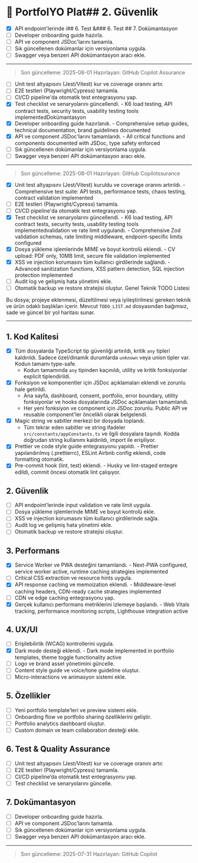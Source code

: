 # 📝 PortfolYO Plat## 2. Güvenlik

- [x] API endpoint'lerinde i## 6. Test &### 6. Test ## 7. Dokümantasyon
- [ ] Developer onboarding guide hazırla.
- [ ] API ve component JSDoc'larını tamamla.
- [ ] Sık güncellenen dokümanlar için versiyonlama uygula.
- [ ] Swagger veya benzeri API dokümantasyon aracı ekle.

---

> Son güncelleme: 2025-08-01
> Hazırlayan: GitHub Copilot Assurance

- [ ] Unit test altyapısını (Jest/Vitest) kur ve coverage oranını artır.
- [ ] E2E testleri (Playwright/Cypress) tamamla.
- [ ] CI/CD pipeline'da otomatik test entegrasyonu yap.
- [x] Test checklist ve senaryolarını güncellendi. - K6 load testing, API contract tests, security tests, usability testing tools implementedDokümantasyon
- [x] Developer onboarding guide hazırlandı. - Comprehensive setup guides, technical documentation, brand guidelines documented
- [x] API ve component JSDoc'larını tamamlandı. - All critical functions and components documented with JSDoc, type safety enforced
- [ ] Sık güncellenen dokümanlar için versiyonlama uygula.
- [ ] Swagger veya benzeri API dokümantasyon aracı ekle.

---

> Son güncelleme: 2025-08-01
> Hazırlayan: GitHub Copilotssurance

- [x] Unit test altyapısını (Jest/Vitest) kuruldu ve coverage oranını artırıldı. - Comprehensive test suite: API tests, performance tests, chaos testing, contract validation implemented
- [ ] E2E testleri (Playwright/Cypress) tamamla.
- [ ] CI/CD pipeline'da otomatik test entegrasyonu yap.
- [x] Test checklist ve senaryolarını güncellendi. - K6 load testing, API contract tests, security tests, usability testing tools implementedvalidation ve rate limit uygulandı. - Comprehensive Zod validation schemas, rate limiting middleware, endpoint-specific limits configured
- [x] Dosya yükleme işlemlerinde MIME ve boyut kontrolü eklendi. - CV upload: PDF only, 10MB limit, secure file validation implemented
- [x] XSS ve injection korumasını tüm kullanıcı girdilerinde sağlandı. - Advanced sanitization functions, XSS pattern detection, SQL injection protection implemented
- [ ] Audit log ve gelişmiş hata yönetimi ekle.
- [ ] Otomatik backup ve restore stratejisi oluştur. Genel Teknik TODO Listesi

Bu dosya; projeye eklenmesi, düzeltilmesi veya iyileştirilmesi gereken teknik ve ürün odaklı başlıkları içerir. Mevcut `TODO_LIST.md` dosyasından bağımsız, sade ve güncel bir yol haritası sunar.

---

## 1. Kod Kalitesi

- [x] Tüm dosyalarda TypeScript tip güvenliği artırıldı, kritik `any` tipleri kaldırıldı. Sadece özel/dinamik durumlarda `unknown` veya union tipler var. Kodun tamamı type-safe.
  - Kodun tamamında `any` tipinden kaçınıldı, utility ve kritik fonksiyonlar explicit tiplendirildi.
- [x] Fonksiyon ve komponentler için JSDoc açıklamaları eklendi ve zorunlu hale getirildi.
  - Ana sayfa, dashboard, consent, portfolio, error boundary, utility fonksiyonlar ve hooks dosyalarında JSDoc açıklamaları tamamlandı.
  - Her yeni fonksiyon ve component için JSDoc zorunlu. Public API ve reusable component'ler öncelikli olarak belgelendi.
- [x] Magic string ve sabitler merkezi bir dosyada toplandı.
  - Tüm tekrar eden sabitler ve string ifadeler `src/constants/appConstants.ts` ve ilgili dosyalara taşındı. Kodda doğrudan string kullanımı kaldırıldı, import ile erişiliyor.
- [x] Prettier ve code style guide entegrasyonu yapıldı. - Prettier yapılandırılmış (.prettierrc), ESLint Airbnb config eklendi, code formatting otomatik.
- [x] Pre-commit hook (lint, test) eklendi. - Husky ve lint-staged entegre edildi, commit öncesi otomatik lint çalışıyor.

## 2. Güvenlik

- [ ] API endpoint’lerinde input validation ve rate limit uygula.
- [ ] Dosya yükleme işlemlerinde MIME ve boyut kontrolü ekle.
- [ ] XSS ve injection korumasını tüm kullanıcı girdilerinde sağla.
- [ ] Audit log ve gelişmiş hata yönetimi ekle.
- [ ] Otomatik backup ve restore stratejisi oluştur.

## 3. Performans

- [x] Service Worker ve PWA desteğini tamamlandı. - Next-PWA configured, service worker active, runtime caching strategies implemented
- [ ] Critical CSS extraction ve resource hints uygula.
- [x] API response caching ve memoization eklendi. - Middleware-level caching headers, CDN-ready cache strategies implemented
- [ ] CDN ve edge caching entegrasyonu yap.
- [x] Gerçek kullanıcı performans metriklerini izlemeye başlandı. - Web Vitals tracking, performance monitoring scripts, Lighthouse integration active

## 4. UX/UI

- [ ] Erişilebilirlik (WCAG) kontrollerini uygula.
- [x] Dark mode desteği eklendi. - Dark mode implemented in portfolio templates, theme toggle functionality active
- [ ] Logo ve brand asset yönetimini güncelle.
- [ ] Content style guide ve voice/tone guideline oluştur.
- [ ] Micro-interactions ve animasyon sistemi ekle.

## 5. Özellikler

- [ ] Yeni portfolio template’leri ve preview sistemi ekle.
- [ ] Onboarding flow ve portfolio sharing özelliklerini geliştir.
- [ ] Portfolio analytics dashboard oluştur.
- [ ] Custom domain ve team collaboration desteği ekle.

## 6. Test & Quality Assurance

- [ ] Unit test altyapısını (Jest/Vitest) kur ve coverage oranını artır.
- [ ] E2E testleri (Playwright/Cypress) tamamla.
- [ ] CI/CD pipeline’da otomatik test entegrasyonu yap.
- [ ] Test checklist ve senaryolarını güncelle.

## 7. Dokümantasyon

- [ ] Developer onboarding guide hazırla.
- [ ] API ve component JSDoc’larını tamamla.
- [ ] Sık güncellenen dokümanlar için versiyonlama uygula.
- [ ] Swagger veya benzeri API dokümantasyon aracı ekle.

---

> Son güncelleme: 2025-07-31
> Hazırlayan: GitHub Copilot
